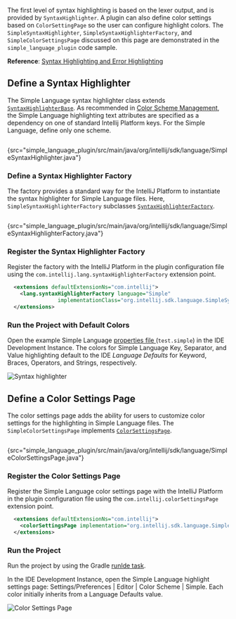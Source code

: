 [//]: # (title: 5. Syntax Highlighter and Color Settings Page)

<!-- Copyright 2000-2021 JetBrains s.r.o. and other contributors. Use of this source code is governed by the Apache 2.0 license that can be found in the LICENSE file. -->

The first level of syntax highlighting is based on the lexer output, and is provided by `SyntaxHighlighter`.
A plugin can also define color settings based on `ColorSettingPage` so the user can configure highlight colors.
The `SimpleSyntaxHighlighter`, `SimpleSyntaxHighlighterFactory`, and `SimpleColorSettingsPage` discussed on this page are demonstrated in the `simple_language_plugin` code sample.

**Reference**: [Syntax Highlighting and Error Highlighting](syntax_highlighting_and_error_highlighting.md)

## Define a Syntax Highlighter
The Simple Language syntax highlighter class extends [`SyntaxHighlighterBase`](upsource:///platform/editor-ui-api/src/com/intellij/openapi/fileTypes/SyntaxHighlighterBase.java).
As recommended in [Color Scheme Management](color_scheme_management.md#text-attribute-key-dependency), the Simple Language highlighting text attributes are specified as a dependency on one of standard Intellij Platform keys.
For the Simple Language, define only one scheme.

```java
```
{src="simple_language_plugin/src/main/java/org/intellij/sdk/language/SimpleSyntaxHighlighter.java"}

### Define a Syntax Highlighter Factory
The factory provides a standard way for the IntelliJ Platform to instantiate the syntax highlighter for Simple Language files.
Here, `SimpleSyntaxHighlighterFactory` subclasses [`SyntaxHighlighterFactory`](upsource:///platform/editor-ui-api/src/com/intellij/openapi/fileTypes/SyntaxHighlighterFactory.java).

```java
```
{src="simple_language_plugin/src/main/java/org/intellij/sdk/language/SimpleSyntaxHighlighterFactory.java"}

### Register the Syntax Highlighter Factory
Register the factory with the IntelliJ Platform in the plugin configuration file using the `com.intellij.lang.syntaxHighlighterFactory` extension point.

```xml
  <extensions defaultExtensionNs="com.intellij">
    <lang.syntaxHighlighterFactory language="Simple"
                implementationClass="org.intellij.sdk.language.SimpleSyntaxHighlighterFactory"/>
  </extensions>
```

### Run the Project with Default Colors
Open the example Simple Language [properties file ](lexer_and_parser_definition.md#run-the-project) (`test.simple`) in the IDE Development Instance.
The colors for Simple Language Key, Separator, and Value highlighting default to the IDE _Language Defaults_ for Keyword, Braces, Operators, and Strings, respectively.

![Syntax highlighter](syntax_highlighter.png)

## Define a Color Settings Page
The color settings page adds the ability for users to customize color settings for the highlighting in Simple Language files.
The `SimpleColorSettingsPage` implements [`ColorSettingsPage`](upsource:///platform/platform-api/src/com/intellij/openapi/options/colors/ColorSettingsPage.java).

```java
```
{src="simple_language_plugin/src/main/java/org/intellij/sdk/language/SimpleColorSettingsPage.java"}

### Register the Color Settings Page
Register the Simple Language color settings page with the IntelliJ Platform in the plugin configuration file using the `com.intellij.colorSettingsPage` extension point.

```xml
  <extensions defaultExtensionNs="com.intellij">
    <colorSettingsPage implementation="org.intellij.sdk.language.SimpleColorSettingsPage"/>
  </extensions>
```

### Run the Project
Run the project by using the Gradle [runIde task](gradle_prerequisites.md#running-a-simple-gradle-based-intellij-platform-plugin).

In the IDE Development Instance, open the Simple Language highlight settings page: <menupath>Settings/Preferences | Editor | Color Scheme | Simple</menupath>.
Each color initially inherits from a <control>Language Defaults</control> value.

![Color Settings Page](color_settings_page.png)